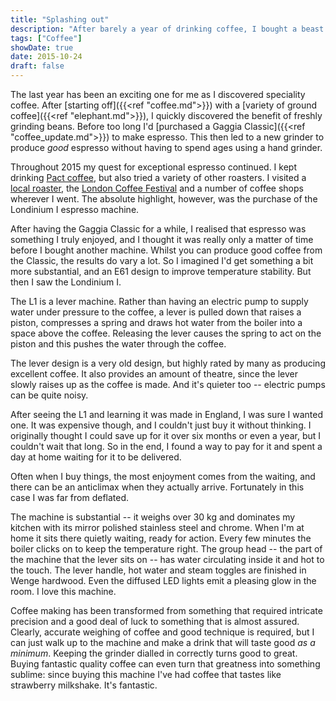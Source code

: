 ```yaml
---
title: "Splashing out"
description: "After barely a year of drinking coffee, I bought a beast of an espresso machine, the Londinium I"
tags: ["Coffee"]
showDate: true
date: 2015-10-24
draft: false
---
```


The last year has been an exciting one for me as I discovered speciality coffee. After [starting off]({{<ref "coffee.md">}}) with a [variety of ground coffee]({{<ref "elephant.md">}}), I quickly discovered the benefit of freshly grinding beans. Before too long I'd [purchased a Gaggia Classic]({{<ref "coffee_update.md">}}) to make espresso. This then led to a new grinder to produce *good* espresso without having to spend ages using a hand grinder.

Throughout 2015 my quest for exceptional espresso continued. I kept drinking [Pact coffee](https://www.pactcoffee.com), but also tried a variety of other roasters. I visited a [local roaster](http://www.beanshot.co.uk/), the [London Coffee Festival](https://www.londoncoffeefestival.com/) and a number of coffee shops wherever I went. The absolute highlight, however, was the purchase of the Londinium I espresso machine.

After having the Gaggia Classic for a while, I realised that espresso was something I truly enjoyed, and I thought it was really only a matter of time before I bought another machine. Whilst you can produce good coffee from the Classic, the results do vary a lot. So I imagined I'd get something a bit more substantial, and an E61 design to improve temperature stability. But then I saw the Londinium I.

The L1 is a lever machine. Rather than having an electric pump to supply water under pressure to the coffee, a lever is pulled down that raises a piston, compresses a spring and draws hot water from the boiler into a space above the coffee. Releasing the lever causes the spring to act on the piston and this pushes the water through the coffee.

The lever design is a very old design, but highly rated by many as producing excellent coffee. It also provides an amount of theatre, since the lever slowly raises up as the coffee is made. And it's quieter too -- electric pumps can be quite noisy.

After seeing the L1 and learning it was made in England, I was sure I wanted one. It was expensive though, and I couldn't just buy it without thinking. I originally thought I could save up for it over six months or even a year, but I couldn't wait that long. So in the end, I found a way to pay for it and spent a day at home waiting for it to be delivered.

Often when I buy things, the most enjoyment comes from the waiting, and there can be an anticlimax when they actually arrive. Fortunately in this case I was far from deflated.

The machine is substantial -- it weighs over 30 kg and dominates my kitchen with its mirror polished stainless steel and chrome. When I'm at home it sits there quietly waiting, ready for action. Every few minutes the boiler clicks on to keep the temperature right. The group head -- the part of the machine that the lever sits on -- has water circulating inside it and hot to the touch. The lever handle, hot water and steam toggles are finished in Wenge hardwood. Even the diffused LED lights emit a pleasing glow in the room. I love this machine.

Coffee making has been transformed from something that required intricate precision and a good deal of luck to something that is almost assured. Clearly, accurate weighing of coffee and good technique is required, but I can just walk up to the machine and make a drink that will taste good *as a minimum*. Keeping the grinder dialled in correctly turns good to great. Buying fantastic quality coffee can even turn that greatness into something sublime: since buying this machine I've had coffee that tastes like strawberry milkshake. It's fantastic.

